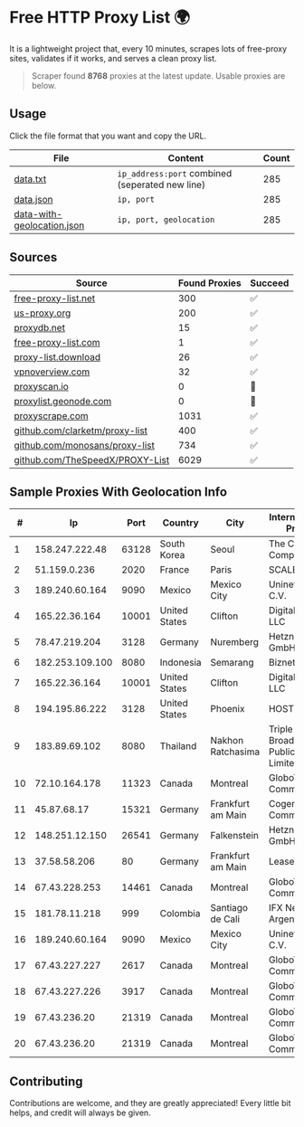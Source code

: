 
# Free HTTP Proxy List 🌍

It is a lightweight project that, every 10 minutes, scrapes lots of free-proxy sites, validates if it works, and serves a clean proxy list.


> Scraper found **8768** proxies at the latest update. Usable proxies are below.

## Usage

Click the file format that you want and copy the URL.


|File|Content|Count|
|----|-------|-----|
|[data.txt](https://raw.githubusercontent.com/themiralay/Proxy-List-World/master/data.txt)|`ip_address:port` combined (seperated new line)|285|
|[data.json](https://raw.githubusercontent.com/themiralay/Proxy-List-World/master/data.json)|`ip, port`|285|
|[data-with-geolocation.json](https://raw.githubusercontent.com/themiralay/Proxy-List-World/master/data-with-geolocation.json)|`ip, port, geolocation`|285|

## Sources

|Source|Found Proxies|Succeed|
|------|-------------|-------|
|[free-proxy-list.net](https://free-proxy-list.net)|300|✅|
|[us-proxy.org](https://www.us-proxy.org)|200|✅|
|[proxydb.net](http://proxydb.net)|15|✅|
|[free-proxy-list.com](https://free-proxy-list.com/?page=&port=&type%5B%5D=http&type%5B%5D=https&up_time=0&search=Search)|1|✅|
|[proxy-list.download](https://www.proxy-list.download/HTTP)|26|✅|
|[vpnoverview.com](https://vpnoverview.com/privacy/anonymous-browsing/free-proxy-servers)|32|✅|
|[proxyscan.io](https://www.proxyscan.io)|0|🚫|
|[proxylist.geonode.com](https://proxylist.geonode.com/api/proxy-list?limit=300&page=1&sort_by=lastChecked&sort_type=desc&protocols=http,https)|0|🚫|
|[proxyscrape.com](https://api.proxyscrape.com/v2/?request=displayproxies&protocol=http&timeout=10000&country=all&ssl=all&anonymity=all)|1031|✅|
|[github.com/clarketm/proxy-list](https://raw.githubusercontent.com/clarketm/proxy-list/master/proxy-list-raw.txt)|400|✅|
|[github.com/monosans/proxy-list](https://raw.githubusercontent.com/monosans/proxy-list/main/proxies/http.txt)|734|✅|
|[github.com/TheSpeedX/PROXY-List](https://raw.githubusercontent.com/TheSpeedX/PROXY-List/master/http.txt)|6029|✅|


## Sample Proxies With Geolocation Info

|#|Ip|Port|Country|City|Internet Service Provider|
|-|--|----|-------|----|-------------------------|
|1|158.247.222.48|63128|South Korea|Seoul|The Constant Company, LLC|
|2|51.159.0.236|2020|France|Paris|SCALEWAY|
|3|189.240.60.164|9090|Mexico|Mexico City|Uninet S.A. de C.V.|
|4|165.22.36.164|10001|United States|Clifton|DigitalOcean, LLC|
|5|78.47.219.204|3128|Germany|Nuremberg|Hetzner Online GmbH|
|6|182.253.109.100|8080|Indonesia|Semarang|Biznet Metronet|
|7|165.22.36.164|10001|United States|Clifton|DigitalOcean, LLC|
|8|194.195.86.222|3128|United States|Phoenix|HOSTINGER US|
|9|183.89.69.102|8080|Thailand|Nakhon Ratchasima|Triple T Broadband Public Company Limited|
|10|72.10.164.178|11323|Canada|Montreal|GloboTech Communications|
|11|45.87.68.17|15321|Germany|Frankfurt am Main|Cogent Communications|
|12|148.251.12.150|26541|Germany|Falkenstein|Hetzner Online GmbH|
|13|37.58.58.206|80|Germany|Frankfurt am Main|LeaseWeb DE|
|14|67.43.228.253|14461|Canada|Montreal|GloboTech Communications|
|15|181.78.11.218|999|Colombia|Santiago de Cali|IFX Networks Argentina S.R.L|
|16|189.240.60.164|9090|Mexico|Mexico City|Uninet S.A. de C.V.|
|17|67.43.227.227|2617|Canada|Montreal|GloboTech Communications|
|18|67.43.227.226|3917|Canada|Montreal|GloboTech Communications|
|19|67.43.236.20|21319|Canada|Montreal|GloboTech Communications|
|20|67.43.236.20|21319|Canada|Montreal|GloboTech Communications|



## Contributing

Contributions are welcome, and they are greatly appreciated! Every
little bit helps, and credit will always be given.

